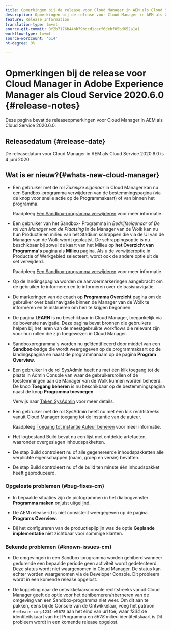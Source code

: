 ```yaml
---
title: Opmerkingen bij de release voor Cloud Manager in AEM als Cloud Service Release 2020.6.0
description: Opmerkingen bij de release voor Cloud Manager in AEM als Cloud Service Release 2020.6.0
feature: Release Information
translation-type: tm+mt
source-git-commit: 0f2b7176b44bb79bdcd1cecf6debf05bd652a1a1
workflow-type: tm+mt
source-wordcount: '614'
ht-degree: 0%

---
```



# Opmerkingen bij de release voor Cloud Manager in Adobe Experience Manager als Cloud Service 2020.6.0 {#release-notes}

Deze pagina bevat de releaseopmerkingen voor Cloud Manager in AEM als Cloud Service 2020.6.0.

## Releasedatum {#release-date}

De releasedatum voor Cloud Manager in AEM als Cloud Service 2020.6.0 is 4 juni 2020.

## Wat is er nieuw?{#whats-new-cloud-manager}

* Een gebruiker met de rol *Zakelijke eigenaar* in Cloud Manager kan nu een Sandbox-programma verwijderen van de bestemmingspagina (via de knop voor snelle actie op de Programmakaart) of van binnen het programma.

   Raadpleeg [Een Sandbox-programma verwijderen](https://docs.adobe.com/content/help/en/experience-manager-cloud-service/onboarding/getting-access/cloud-service-programs/creating-a-program.html) voor meer informatie.

* Een gebruiker van het Sandbox- Programma in *Bedrijfseigenaar* of *De rol van Manager van de Plaatsing* in de Manager van de Wolk kan nu hun Productie en milieu van het Stadium schrappen die via de UI van de Manager van de Wolk wordt geplaatst. De schrappingsoptie is nu beschikbaar bij zowel de kaart van het Milieu op **het Overzicht van Programma&#39;s** pagina als **Milieu** pagina. Als u de verwijderoptie in Productie of Werkgebied selecteert, wordt ook de andere optie uit de set verwijderd.

   Raadpleeg [Een Sandbox-programma verwijderen](https://docs.adobe.com/content/help/en/experience-manager-cloud-service/onboarding/getting-access/cloud-service-programs/creating-a-program.html) voor meer informatie.

* Op de landingspagina worden de aanvoermarkeringen aangebracht om de gebruiker te informeren en te informeren over de basisnavigatie.

* De markeringen van de coach op **Programma Overzicht** pagina om de gebruiker over basisnavigatie binnen de Manager van de Wolk te informeren en te instrueren om hen te krijgen begonnen.

* De pagina **LEARN** is nu beschikbaar in Cloud Manager, toegankelijk via de bovenste navigatie. Deze pagina bevat bronnen die gebruikers helpen bij het leren van de meestgebruikte workflows die relevant zijn voor hun rollen die zijn toegewezen in Cloud Manager.

* Sandboxprogramma&#39;s worden nu geïdentificeerd door middel van een **Sandbox**-badge die wordt weergegeven op de programmakaart op de landingspagina en naast de programmanaam op de pagina **Program Overview**.

* Een gebruiker in de rol SysAdmin heeft nu met één klik toegang tot de plaats in Admin Console van waar de gebruikersrollen of de toestemmingen aan de Manager van de Wolk kunnen worden beheerd. De knop **Toegang beheren** is nu beschikbaar op de bestemmingspagina naast de knop **Programma toevoegen**.

   Verwijs naar [Taken SysAdmin](https://docs.adobe.com/content/help/en/experience-manager-cloud-service/onboarding/getting-access/navigation.html#sysadmin-tasks) voor meer details.

* Een gebruiker met de rol SysAdmin heeft nu met één klik rechtstreeks vanuit Cloud Manager toegang tot de instantie van de auteur.

   Raadpleeg [Toegang tot instantie Auteur beheren](https://docs.adobe.com/content/help/en/experience-manager-cloud-service/onboarding/getting-access/navigation.html#manage-access-aem) voor meer informatie.

* Het logbestand Build bevat nu een lijst met ontdekte artefacten, waaronder overgeslagen inhoudspakketten.

* De stap Build controleert nu of alle gegenereerde inhoudspakketten alle verplichte eigenschappen (naam, groep en versie) bevatten.

* De stap Build controleert nu of de build ten minste één inhoudspakket heeft geproduceerd.

### Opgeloste problemen {#bug-fixes-cm}

* In bepaalde situaties zijn de pictogrammen in het dialoogvenster **Programma maken** onjuist uitgelijnd.

* De AEM release-id is niet consistent weergegeven op de pagina **Programs Overview**.

* Bij het configureren van de productiepijplijn was de optie **Geplande implementatie** niet zichtbaar voor sommige klanten.

### Bekende problemen {#known-issues-cm}

* De omgevingen in een Sandbox-programma worden gehiberd wanneer gedurende een bepaalde periode geen activiteit wordt gedetecteerd. Deze status wordt niet waargenomen in Cloud Manager. De status kan echter worden waargenomen via de Developer Console. Dit probleem wordt in een komende release opgelost.

* De koppeling naar de ontwikkelaarsconsole rechtstreeks vanuit Cloud Manager geeft de optie voor het dehiberneren/hberneren van de omgeving van een Sandbox-programma niet weer. Om dit aan te pakken, eens bij de Console van de Ontwikkelaar, voeg het patroon `#release-cm-p1234-e5678` aan het eind van url toe, waar *1234* de identiteitskaart van het Programma en *5678* milieu identiteitskaart is Dit probleem wordt in een komende release opgelost.
